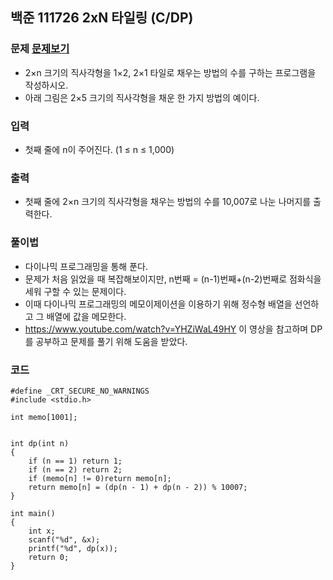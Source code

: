 ## 백준 111726 2xN 타일링 (C/DP)

### 문제 [문제보기](https://www.acmicpc.net/problem/11726)
- 2×n 크기의 직사각형을 1×2, 2×1 타일로 채우는 방법의 수를 구하는 프로그램을 작성하시오.
- 아래 그림은 2×5 크기의 직사각형을 채운 한 가지 방법의 예이다.


### 입력
- 첫째 줄에 n이 주어진다. (1 ≤ n ≤ 1,000)

### 출력
 - 첫째 줄에 2×n 크기의 직사각형을 채우는 방법의 수를 10,007로 나눈 나머지를 출력한다.


### 풀이법
 - 다이나믹 프로그래밍을 통해 푼다.
 - 문제가 처음 읽었을 때 복잡해보이지만, n번째 = (n-1)번째+(n-2)번째로 점화식을 세워 구할 수 있는 문제이다.
 - 이때 다이나믹 프로그래밍의 메모이제이션을 이용하기 위해 정수형 배열을 선언하고 그 배열에 값을 메모한다. 
 - https://www.youtube.com/watch?v=YHZiWaL49HY 이 영상을 참고하며 DP를 공부하고 문제를 풀기 위해 도움을 받았다. 


### 코드
```
#define _CRT_SECURE_NO_WARNINGS
#include <stdio.h>

int memo[1001];


int dp(int n)
{
	if (n == 1) return 1;
	if (n == 2) return 2;
	if (memo[n] != 0)return memo[n];
	return memo[n] = (dp(n - 1) + dp(n - 2)) % 10007;
}

int main()
{
	int x;
	scanf("%d", &x);
	printf("%d", dp(x));
	return 0;
}
```
